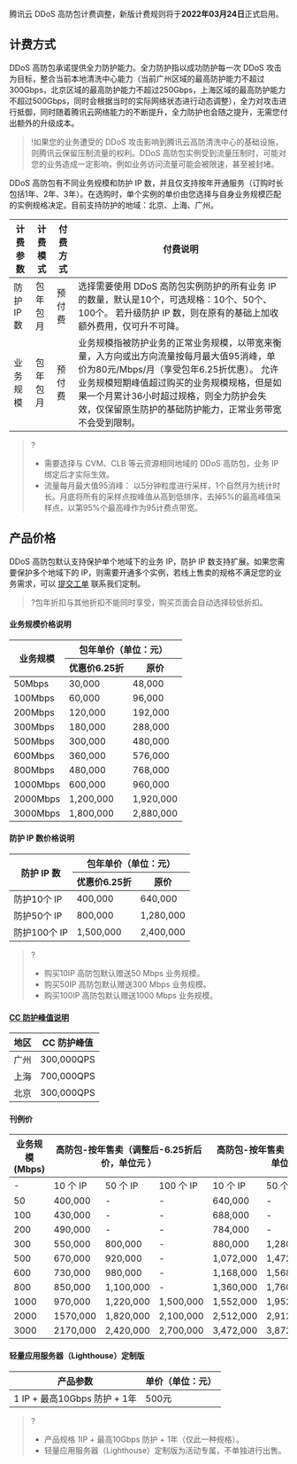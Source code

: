 腾讯云 DDoS 高防包计费调整，新版计费规则将于**2022年03月24日**正式启用。


## 计费方式
DDoS 高防包承诺提供全力防护能力。全力防护指以成功防护每一次 DDoS 攻击为目标，整合当前本地清洗中心能力（当前广州区域的最高防护能力不超过300Gbps，北京区域的最高防护能力不超过250Gbps，上海区域的最高防护能力不超过500Gbps，同时会根据当时的实际网络状态进行动态调整），全力对攻击进行抵御，同时随着腾讯云网络能力的不断提升，全力防护也会随之提升，无需您付出额外的升级成本。

>!如果您的业务遭受的 DDoS 攻击影响到腾讯云高防清洗中心的基础设施，则腾讯云保留压制流量的权利。DDoS 高防包实例受到流量压制时，可能对您的业务造成一定影响，例如业务访问流量可能会被限速，甚至被封堵。

DDoS 高防包有不同业务规模和防护 IP 数，并且仅支持按年开通服务（订购时长包括1年、2年、3年）。在选购时，单个实例的单价由您选择与自身业务规模匹配的实例规格决定。目前支持防护的地域：北京、上海、广州。

| 计费参数 | 计费模式 | 付费方式 | 付费说明                                                     |
| -------- | -------- | -------- | ------------------------------------------------------------ |
| 防护 IP 数 | 包年包月 | 预付费   | 选择需要使用 DDoS 高防包实例防护的所有业务 IP 的数量，默认是10个，可选规格：10个、50个、100个。   若升级防护 IP 数，则在原有的基础上加收额外费用，仅可升不可降。 |
| 业务规模 | 包年包月 | 预付费   | 业务规模指被防护业务的正常业务规模，以带宽来衡量，入方向或出方向流量按每月最大值95消峰，单价为80元/Mbps/月（享受包年6.25折优惠）。  允许业务规模短期峰值超过购买的业务规模规格，但是如果一个月累计36小时超过规格，则全力防护会失效，仅保留原生防护的基础防护能力，正常业务带宽不会受到限制。 |


>?
>- 需要选择与 CVM、CLB 等云资源相同地域的 DDoS 高防包，业务 IP 绑定后才实际生效。
>- 流量每月最大值95消峰： 以5分钟粒度进行采样，1个自然月为统计时长。月底将所有的采样点按峰值从高到低排序，去掉5%的最高峰值采样点，以第95%个最高峰作为95计费点带宽。

## 产品价格

DDoS 高防包默认支持保护单个地域下的业务 IP，防护 IP 数支持扩展。如果您需要保护多个地域下的 IP，则需要开通多个实例，若线上售卖的规格不满足您的业务需求，可以 [提交工单](https://console.cloud.tencent.com/workorder/category) 联系我们定制。
>?包年折扣与其他折扣不能同时享受，购买页面会自动选择较低折扣。
>
#### 业务规模价格说明
<table>
<thead>
<tr>
<th  rowspan=2 >业务规模</th>
<th colspan=2 >包年单价（单位：元）</th>
</tr>
<tr>
<th>优惠价6.25折</th>
<th>原价</th>
</tr>
</thead>
<tbody>
<tr>
<td>50Mbps</td>
<td>30,000</td>
<td>48,000</td>
</tr>
<tr>
<td>100Mbps</td>
<td>60,000</td>
<td>96,000</td>
</tr>
<tr>
<td>200Mbps</td>
<td>120,000</td>
<td>192,000</td>
</tr>
<tr>
<td>300Mbps</td>
<td>180,000</td>
<td>288,000</td>
</tr>
<tr>
<td>500Mbps</td>
<td>300,000</td>
<td>480,000</td>
</tr>
<tr>
<td>600Mbps</td>
<td>360,000</td>
<td>576,000</td>
</tr>
<tr>
<td>800Mbps</td>
<td>480,000</td>
<td>768,000</td>
</tr>
<tr>
<td>1000Mbps</td>
<td>600,000</td>
<td>960,000</td>
</tr>
<tr>
<td>2000Mbps</td>
<td>1,200,000</td>
<td>1,920,000</td>
</tr>
<tr>
<td>3000Mbps</td>
<td>1,800,000</td>
<td>2,880,000</td>
</tr>
</tbody></table>

#### 防护 IP 数价格说明	
<table>
<thead>
<tr>
<th  rowspan=2 >防护 IP 数</th>
<th colspan=2 >包年单价（单位：元）</th>
</tr>
<tr>
<th>优惠价6.25折</th>
<th>原价</th>
</tr>
</thead>
<tbody>
<tr>
<td>防护10个 IP</td>
<td>400,000</td>
<td>640,000</td>
</tr>
<tr>
<td>防护50个 IP</td>
<td>800,000</td>
<td>1,280,000</td>
</tr>
<tr>
<td>防护100个 IP</td>
<td>1,500,000</td>
<td>2,400,000</td>
</tr>
</tbody></table>

>?
>- 购买10IP 高防包默认赠送50 Mbps 业务规模。
>- 购买50IP 高防包默认赠送300 Mbps 业务规模。
>- 购买100IP 高防包默认赠送1000 Mbps 业务规模。


#### [CC 防护峰值说明](id:txfh)

|地区|CC 防护峰值|
|----|---|
|广州|300,000QPS|
|上海|700,000QPS|
|北京|300,000QPS|

#### 刊例价
<table>
<thead>
<tr>
<th>业务规模(Mbps)</th>
<th colspan="3">高防包-按年售卖（调整后-6.25折后价，单位元 ）</th>
<th colspan="3">高防包-按年售卖（调整后-刊例价，单位元）</th>
</tr>
</thead>
<tbody>
<tr>
<td>-</td>
<td>10 个 IP</td>
<td>50 个 IP</td>
<td>100 个 IP</td>
<td>10 个 IP</td>
<td>50 个 IP</td>
<td>100 个 IP</td>
</tr>
<tr>
<td>50</td>
<td>400,000</td>
<td>-</td>
<td>-</td>
<td>640,000</td>
<td>-</td>
<td>-</td>
</tr>
<tr>
<td>100</td>
<td>430,000</td>
<td>-</td>
<td>-</td>
<td>688,000</td>
<td>-</td>
</tr>
<tr>
<td>200</td>
<td>490,000</td>
<td>-</td>
<td>-</td>
<td>784,000</td>
<td>-</td>
<td>-</td>
</tr>
<tr>
<td>300</td>
<td>550,000</td>
<td>800,000</td>
<td>-</td>
<td>880,000</td>
<td>1,280,000</td>
<td>-</td>
</tr>
<tr>
<td>500</td>
<td>670,000</td>
<td>920,000</td>
<td>-</td>
<td>1,072,000</td>
<td>1,472,000</td>
<td>-</td>
</tr>
<tr>
<td>600</td>
<td>730,000</td>
<td>980,000</td>
<td>-</td>
<td>1,168,000</td>
<td>1,568,000</td>
<td>-</td>
</tr>
<tr>
<td>800</td>
<td>850,000</td>
<td>1,100,000</td>
<td>-</td>
<td>1,360,000</td>
<td>1,760,000</td>
<td>-</td>
</tr>
<tr>
<td>1000</td>
<td>970,000</td>
<td>1,220,000</td>
<td>1,500,000</td>
<td>1,552,000</td>
<td>1,952,000</td>
<td>2,400,000</td>
</tr>
<tr>
<td>2000</td>
<td>1570,000</td>
<td>1,820,000</td>
<td>2,100,000</td>
<td>2,512,000</td>
<td>2,912,000</td>
<td>3,360,000</td>
</tr>
<tr>
<td>3000</td>
<td>2170,000</td>
<td>2,420,000</td>
<td>2,700,000</td>
<td>3,472,000</td>
<td>3,872,000</td>
<td>4,320,000</td>
</tr>
</tbody></table>



#### 轻量应用服务器（Lighthouse）定制版
| 产品参数                     | 单价（单位：元） |
| ---------------------------- | ---------------- |
| 1 IP + 最高10Gbps 防护 + 1年 | 500元            |

>?
>- 产品规格 1IP + 最高10Gbps 防护 + 1年（仅此一种规格）。
>- 轻量应用服务器（Lighthouse）定制版为活动专属，不单独进行出售。

